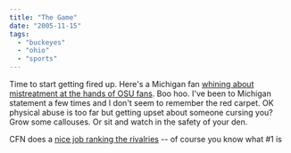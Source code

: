 ```yaml
---
title: "The Game"
date: "2005-11-15"
tags: 
  - "buckeyes"
  - "ohio"
  - "sports"
---
```


Time to start getting fired up. Here's a Michigan fan [whining about mistreatment at the hands of OSU fans](http://mgoblog.blogspot.com/2005/11/pride-of-buckeyes.html). Boo hoo. I've been to Michigan statement a few times and I don't seem to remember the red carpet. OK physical abuse is too far but getting upset about someone cursing you? Grow some callouses. Or sit and watch in the safety of your den.

CFN does a [nice job ranking the rivalries](http://www.collegefootballnews.com/2005/Features/Rivalries_1_3.htm) -- of course you know what #1 is
